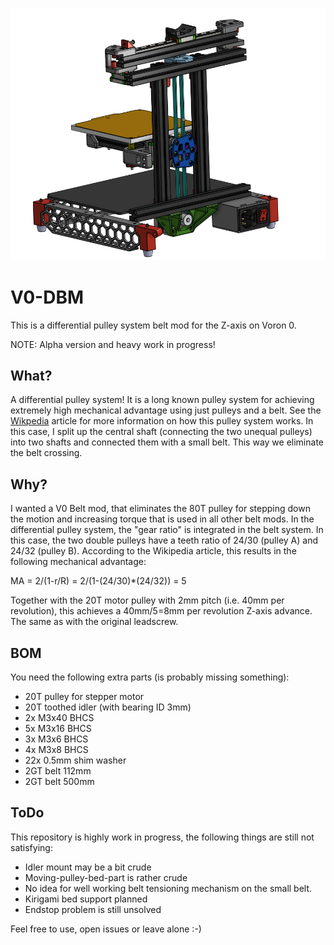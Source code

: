 ![alt text](Images/V0-DBM.png)

# V0-DBM
This is a differential pulley system belt mod for the Z-axis on Voron 0. 

NOTE: Alpha version and heavy work in progress!

## What?
A differential pulley system! It is a long known pulley system for achieving extremely high mechanical advantage using just pulleys and a belt.
See the [Wikpedia](https://en.wikipedia.org/wiki/Differential_pulley) article for more information on how this pulley system works. In this case, I split up the central shaft (connecting the two unequal pulleys) into two shafts and connected them with a small belt. This way we eliminate the belt crossing.

## Why?
I wanted a V0 Belt mod, that eliminates the 80T pulley for stepping down the motion and increasing torque that is used in all other belt mods. In the differential pulley system, the "gear ratio" is integrated in the belt system. In this case, the two double pulleys have a teeth ratio of 24/30 (pulley A) and 24/32 (pulley B). According to the Wikipedia article, this results in the following mechanical advantage:

MA = 2/(1-r/R) = 2/(1-(24/30)*(24/32)) = 5

Together with the 20T motor pulley with 2mm pitch (i.e. 40mm per revolution), this achieves a 40mm/5=8mm per revolution Z-axis advance. The same as with the original leadscrew.

## BOM
You need the following extra parts (is probably missing something):
- 20T pulley for stepper motor
- 20T toothed idler (with bearing ID 3mm)
- 2x M3x40 BHCS
- 5x M3x16 BHCS
- 3x M3x6 BHCS
- 4x M3x8 BHCS
- 22x 0.5mm shim washer
- 2GT belt 112mm
- 2GT belt 500mm

## ToDo
This repository is highly work in progress, the following things are still not satisfying:
- Idler mount may be a bit crude
- Moving-pulley-bed-part is rather crude
- No idea for well working belt tensioning mechanism on the small belt.
- Kirigami bed support planned
- Endstop problem is still unsolved


Feel free to use, open issues or leave alone :-)
